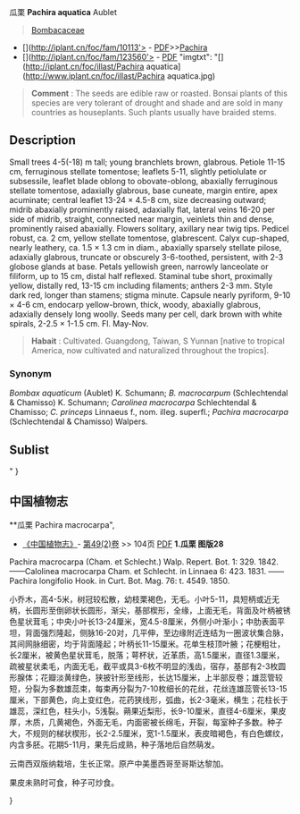 瓜栗 **Pachira aquatica** Aublet

> [Bombacaceae](http://www.iplant.cn/info/Bombacaceae?t=foc)
* [](http://iplant.cn/foc/fam/10113'> - [PDF](http://iplant.cn/foc/pdf/Bombacaceae.pdf)>>[Pachira](http://www.iplant.cn/info/Pachira?t=foc)
* [](http://iplant.cn/foc/fam/123560'> - [PDF](http://www.iplant.cn/foc/pdf/Pachira.pdf)
  "imgtxt": "[](http://iplant.cn/foc/illast/Pachira aquatica](http://www.iplant.cn/foc/illast/Pachira aquatica.jpg)


> **Comment** : 
> The seeds are edible raw or roasted. Bonsai plants of this species are very tolerant of drought and shade and are sold in many countries as houseplants. Such plants usually have braided stems.

## Description

Small trees 4-5(-18) m tall; young branchlets brown, glabrous. Petiole 11-15 cm, ferruginous stellate tomentose; leaflets 5-11, slightly petiolulate or subsessile, leaflet blade oblong to obovate-oblong, abaxially ferruginous stellate tomentose, adaxially glabrous, base cuneate, margin entire, apex acuminate; central leaflet 13-24 × 4.5-8 cm, size decreasing outward; midrib abaxially prominently raised, adaxially flat, lateral veins 16-20 per side of midrib, straight, connected near margin, veinlets thin and dense, prominently raised abaxially. Flowers solitary, axillary near twig tips. Pedicel robust, ca. 2 cm, yellow stellate tomentose, glabrescent. Calyx cup-shaped, nearly leathery, ca. 1.5 × 1.3 cm in diam., abaxially sparsely stellate pilose, adaxially glabrous, truncate or obscurely 3-6-toothed, persistent, with 2-3 globose glands at base. Petals yellowish green, narrowly lanceolate or filiform, up to 15 cm, distal half reflexed. Staminal tube short, proximally yellow, distally red, 13-15 cm including filaments; anthers 2-3 mm. Style dark red, longer than stamens; stigma minute. Capsule nearly pyriform, 9-10 × 4-6 cm, endocarp yellow-brown, thick, woody, abaxially glabrous, adaxially densely long woolly. Seeds many per cell, dark brown with white spirals, 2-2.5 × 1-1.5 cm. Fl. May-Nov.


> **Habait** : 
> Cultivated. Guangdong, Taiwan, S Yunnan [native to tropical America, now cultivated and naturalized throughout the tropics].

### Synonym
*Bombax aquaticum* (Aublet) K. Schumann; *B. macrocarpum* (Schlechtendal & Chamisso) K. Schumann; *Carolinea macrocarpa* Schlechtendal & Chamisso; *C. princeps* Linnaeus f., nom. illeg. superfl.; *Pachira macrocarpa* (Schlechtendal & Chamisso) Walpers.


## Sublist
"
}
## 中国植物志

**瓜栗 Pachira macrocarpa",


* [《中国植物志》](http://www.iplant.cn/frps)- [第49(2)卷](http://www.iplant.cn/frps/vol/49(2)) >> 104页 [PDF](http://www.iplant.cn/frps/pdf/49(2)/104.PDF)
**1.瓜栗 图版28**

Pachira macrocarpa (Cham. et Schlecht.) Walp. Repert. Bot. 1: 329. 1842. ——Calolinea macrocarpa Cham. et Schlecht. in Linnaea 6: 423. 1831. ——Pachira longifolio Hook. in Curt. Bot. Mag. 76: t. 4549. 1850.

小乔木，高4-5米，树冠较松散，幼枝栗褐色，无毛。小叶5-11，具短柄或近无柄，长圆形至倒卵状长圆形，渐尖，基部楔形，全缘，上面无毛，背面及叶柄被锈色星状茸毛；中央小叶长13-24厘米，宽4.5-8厘米，外侧小叶渐小；中肋表面平坦，背面强烈隆起，侧脉16-20对，几平伸，至边缘附近连结为一圈波状集合脉，其间网脉细密，均于背面隆起；叶柄长11-15厘米。花单生枝顶叶腋；花梗粗壮，长2厘米，被黄色星状茸毛，脱落；萼杯状，近革质，高1.5厘米，直径1.3厘米，疏被星状柔毛，内面无毛，截平或具3-6枚不明显的浅齿，宿存，基部有2-3枚圆形腺体；花瓣淡黄绿色，狭披针形至线形，长达15厘米，上半部反卷；雄蕊管较短，分裂为多数雄蕊束，每束再分裂为7-10枚细长的花丝，花丝连雄蕊管长13-15厘米，下部黄色，向上变红色，花药狭线形，弧曲，长2-3毫米，横生；花柱长于雄蕊，深红色，柱头小，5浅裂。蒴果近梨形，长9-10厘米，直径4-6厘米，果皮厚，木质，几黄褐色，外面无毛，内面密被长绵毛，开裂，每室种子多数。种子大，不规则的梯状楔形，长2-2.5厘米，宽1-1.5厘米，表皮暗褐色，有白色螺纹，内含多胚。花期5-11月，果先后成熟，种子落地后自然萌发。

云南西双版纳栽培，生长正常。原产中美墨西哥至哥斯达黎加。

果皮未熟时可食，种子可炒食。

}